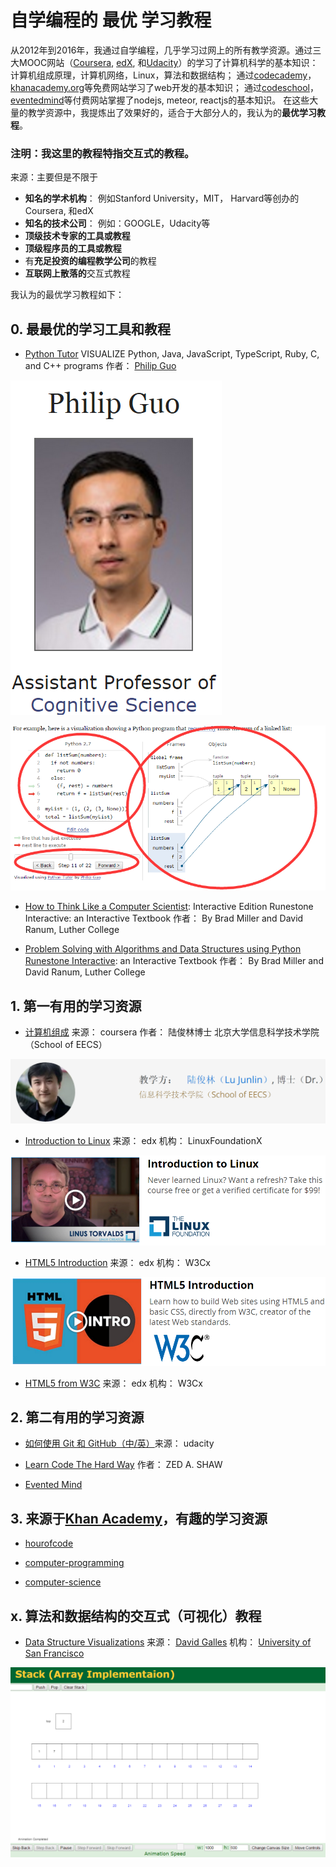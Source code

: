 # 自学编程的 最优 学习教程

从2012年到2016年，我通过自学编程，几乎学习过网上的所有教学资源。通过三大MOOC网站（[Coursera](https://www.coursera.org/), [edX](https://www.edx.org/), 和[Udacity](http://www..udacity.comy/)）的学习了计算机科学的基本知识：计算机组成原理，计算机网络，Linux，算法和数据结构； 通过[codecademy](https://www.codecademy.com/)，[khanacademy.org](https://www.khanacademy.org/)等免费网站学习了web开发的基本知识； 通过[codeschool](https://www.codeschool.com/)，[eventedmind](https://www.eventedmind.com/)等付费网站掌握了nodejs, meteor, reactjs的基本知识。
在这些大量的教学资源中，我提炼出了效果好的，适合于大部分人的，我认为的**最优学习教程**。

### 注明：我这里的教程特指交互式的教程。

来源：主要但是不限于

- **知名的学术机构**： 例如Stanford University，MIT， Harvard等创办的Coursera, 和edX
- **知名的技术公司**： 例如：GOOGLE，Udacity等
- **顶级技术专家的工具或教程**
- **顶级程序员的工具或教程**
- 有**充足投资的编程教学公司**的教程
- **互联网上散落的**交互式教程

我认为的最优学习教程如下：

## 0. 最最优的学习工具和教程

- [Python Tutor](http://www.pythontutor.com/) VISUALIZE Python, Java, JavaScript, TypeScript, Ruby, C, and C++ programs 作者： [Philip Guo](http://www.pgbovine.net/)

![Python_Tutor1.png](/images/自学编程的最优学习教程/Python_Tutor1.png)

![Python_Tutor2.png](/images/自学编程的最优学习教程/Python_Tutor2.png)

- [How to Think Like a Computer Scientist](http://interactivepython.org/runestone/static/thinkcspy/index.html): Interactive Edition Runestone Interactive: an Interactive Textbook 作者： By Brad Miller and David Ranum, Luther College

- [Problem Solving with Algorithms and Data Structures using Python Runestone Interactive](http://interactivepython.org/runestone/static/pythonds/index.html): an Interactive Textbook 作者： By Brad Miller and David Ranum, Luther College

## 1. 第一有用的学习资源

- [计算机组成](https://www.coursera.org/learn/jisuanji-zucheng) 来源： coursera 作者： 陆俊林博士 北京大学信息科学技术学院（School of EECS）

![计算机组成.png](/images/自学编程的最优学习教程/计算机组成.png)

- [Introduction to Linux](https://www.edx.org/course/introduction-linux-linuxfoundationx-lfs101x-1) 来源： edx 机构： LinuxFoundationX

![Introduction_to_Linux](/images/自学编程的最优学习教程/Introduction_to_Linux.png)

- [HTML5 Introduction](https://www.edx.org/course/html5-css-fundamentals-w3cx-html5-0x) 来源： edx 机构： W3Cx

![HTML5_Introduction.png](/images/自学编程的最优学习教程/HTML5_Introduction.png)

- [HTML5 from W3C](https://www.edx.org/professional-certificate/front-end-web-developer-9) 来源： edx 机构： W3Cx

## 2. 第二有用的学习资源

- [如何使用 Git 和 GitHub（中/英）](https://cn.udacity.com/course/how-to-use-git-and-github--ud775)来源： udacity

- [Learn Code The Hard Way](https://learncodethehardway.org/) 作者： ZED A. SHAW 

- [Evented Mind](https://www.eventedmind.com/)

## 3. 来源于[Khan Academy](https://www.khanacademy.org/)，有趣的学习资源

- [hourofcode](https://www.khanacademy.org/hourofcode)

- [computer-programming](https://www.khanacademy.org/computing/computer-programming)

- [computer-science](https://www.khanacademy.org/computing/computer-science)

## x. 算法和数据结构的交互式（可视化）教程

- [Data Structure Visualizations](http://www.cs.usfca.edu/~galles/visualization/Algorithms.html) 来源： [David Galles](http://www.cs.usfca.edu/~galles/) 机构： [University of San Francisco](https://www.usfca.edu/)

![Data_Structure_Visualizations.png](/images/自学编程的最优学习教程/Data_Structure_Visualizations.png)



